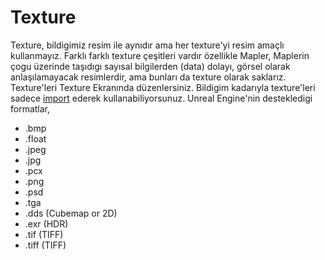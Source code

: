# Texture

Texture, bildigimiz resim ile aynıdır ama her texture'yi resim amaçlı kullanmayız. Farklı farklı texture çeşitleri vardır özellikle Mapler, Maplerin çogu üzerinde taşıdıgı sayısal bilgilerden (data) dolayı, görsel olarak anlaşılamayacak resimlerdir, ama bunları da texture olarak saklarız. Texture'leri Texture Ekranında düzenlersiniz. Bildigim kadarıyla texture'leri sadece [import](../../Sayfalar/Content%20Browser/Toolbar#i̇mport-butonu) ederek kullanabiliyorsunuz. Unreal Engine'nin destekledigi formatlar,

* .bmp
* .float
* .jpeg
* .jpg
* .pcx
* .png
* .psd
* .tga
* .dds (Cubemap or 2D)
* .exr (HDR)
* .tif (TIFF)
* .tiff (TIFF)
